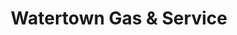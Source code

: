 ---
title: "Watertown Gas & Service"
url: /watertown/watertown-gas-and-service/
shop: car repair
---
